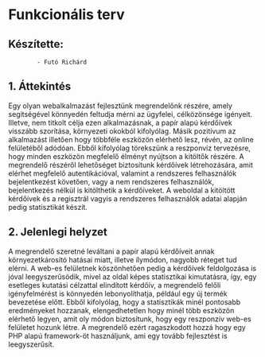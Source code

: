 # Funkcionális terv 

## Készítette: 
            - Futó Richárd
           

## 1. Áttekintés

Egy olyan webalkalmazást fejlesztünk megrendelőnk részére, amely segítségével könnyedén feltudja mérni az ügyfelei, célközönsége igényeit. Illetve, nem titkolt célja ezen alkalmazásnak, a papír alapú kérdőívek visszább szorítása, környezeti okokból kifolyólag. Másik pozitívum az alkalmazást illetően hogy többféle eszközön elérhető lesz, révén, az online felületéből adódóan. Ebből kifolyólag törekszünk a reszponvíz tervezésre, hogy minden eszközön megfelelő élményt nyújtson a kitöltők részére. A megrendelő részéről lehetőséget biztosítunk kérdőívek létrehozására, amit elérhet megfelelő autentikációval, valamint a rendszeres felhasználók bejelentkezést követően, vagy a nem rendszeres felhasználók, bejelentkezés nélkül is kitölthetik a kérdőíveket. A weboldal a kitöltött kérdőívek és a regisztrál vagyis a rendszeres felhasználók adatai alapján pedig statisztikát készít. 

## 2. Jelenlegi helyzet

A megrendelő szeretné leváltani a papír alapú kérdőíveit annak környezetkárosító hatásai miatt, illetve ílymódon, nagyobb réteget tud elérni. A web-es felületnek köszönhetően pedig a kérdőívek feldolgozása is jóval leegyszerűsödik, mivel az oldal képes statisztikai kimutatásra, így, egy esetleges kutatási célzattal elindított kérdőív, a megrendelő felőli igényfelmérést is könnyedén lebonyolíthatja, például egy új termék bevezetése előtt. Ebből kifolyólag, hogy a statisztikák minél pontosabb eredményeket hozzanak, elengedhetetlen hogy minél több eszközön elérhető legyen, amit oly módon biztosítunk, hogy egy reszponzív web-es felületet hozunk létre. A megrendelő ezért ragaszkodott hozzá hogy egy PHP alapú framework-öt használjunk, ami egy tovább fejlesztést is leegyszerűsít.
